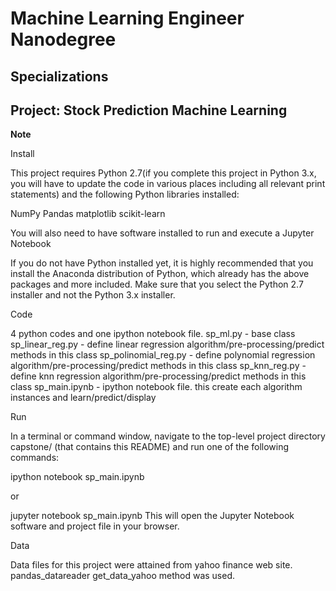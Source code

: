 # Machine Learning Engineer Nanodegree
## Specializations
## Project: Stock Prediction Machine Learning

**Note**

Install

This project requires Python 2.7(if you complete this project in Python 3.x, you will have to update the code in various places including all relevant print statements) and the following Python libraries installed:

NumPy
Pandas
matplotlib
scikit-learn

You will also need to have software installed to run and execute a Jupyter Notebook


If you do not have Python installed yet, it is highly recommended that you install the Anaconda distribution of Python, which already has the above packages and more included. Make sure that you select the Python 2.7 installer and not the Python 3.x installer.


Code

4 python codes and one ipython notebook file. 
sp_ml.py - base class
sp_linear_reg.py - define linear regression algorithm/pre-processing/predict methods in this class
sp_polinomial_reg.py - define polynomial regression algorithm/pre-processing/predict methods in this class 
sp_knn_reg.py - define knn regression algorithm/pre-processing/predict methods in this class
sp_main.ipynb - ipython notebook file. this create each algorithm instances and learn/predict/display


Run

In a terminal or command window, navigate to the top-level project directory capstone/ (that contains this README) and run one of the following commands:

ipython notebook sp_main.ipynb

or

jupyter notebook sp_main.ipynb
This will open the Jupyter Notebook software and project file in your browser.

Data

Data files for this project were attained from yahoo finance web site. pandas_datareader get_data_yahoo method was used. 
